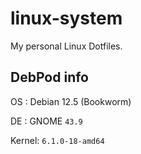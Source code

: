 # linux-system
My personal Linux Dotfiles.

## DebPod info

OS : Debian 12.5 (Bookworm)

DE : GNOME `43.9`

Kernel: `6.1.0-18-amd64`

